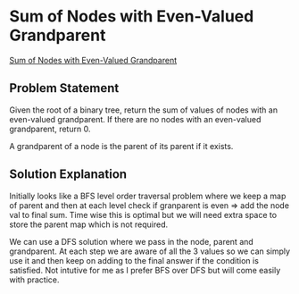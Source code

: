 # Sum of Nodes with Even-Valued Grandparent

[Sum of Nodes with Even-Valued Grandparent](https://leetcode.com/problems/sum-of-nodes-with-even-valued-grandparent/description/)

## Problem Statement

Given the root of a binary tree, return the sum of values of nodes with an even-valued grandparent. If there are no nodes with an even-valued grandparent, return 0.

A grandparent of a node is the parent of its parent if it exists.

## Solution Explanation

Initially looks like a BFS level order traversal problem where we keep a map of parent and then at each level check if granparent is even => add the node val to final sum. Time wise this is optimal but we will need extra space to store the parent map which is not required.

We can use a DFS solution where we pass in the node, parent and grandparent. At each step we are aware of all the 3 values so we can simply use it and then keep on adding to the final answer if the condition is satisfied. Not intutive for me as I prefer BFS over DFS but will come easily with practice.
